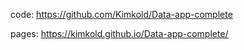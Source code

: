 code: https://github.com/Kimkold/Data-app-complete

pages: https://kimkold.github.io/Data-app-complete/

